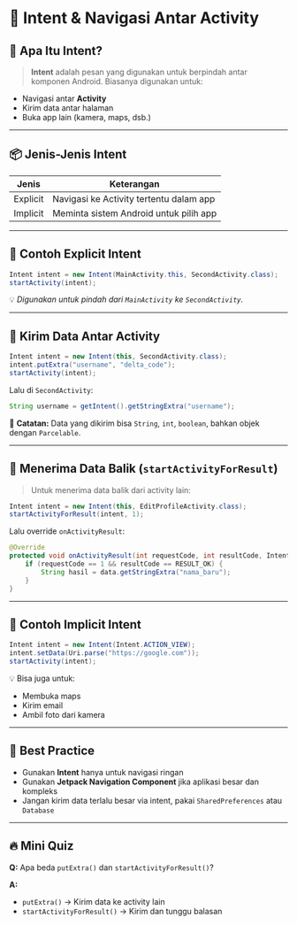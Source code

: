 # 🧭 Intent & Navigasi Antar Activity

## 🎯 Apa Itu Intent?

> **Intent** adalah pesan yang digunakan untuk berpindah antar komponen Android. Biasanya digunakan untuk:
- Navigasi antar **Activity**
- Kirim data antar halaman
- Buka app lain (kamera, maps, dsb.)

---

## 📦 Jenis-Jenis Intent

| Jenis       | Keterangan                                |
|-------------|--------------------------------------------|
| Explicit    | Navigasi ke Activity tertentu dalam app    |
| Implicit    | Meminta sistem Android untuk pilih app     |

---

## 🚀 Contoh Explicit Intent

```java
Intent intent = new Intent(MainActivity.this, SecondActivity.class);
startActivity(intent);
```

💡 *Digunakan untuk pindah dari `MainActivity` ke `SecondActivity`.*

---

## 🎁 Kirim Data Antar Activity

```java
Intent intent = new Intent(this, SecondActivity.class);
intent.putExtra("username", "delta_code");
startActivity(intent);
```

Lalu di `SecondActivity`:

```java
String username = getIntent().getStringExtra("username");
```

🧠 **Catatan:** Data yang dikirim bisa `String`, `int`, `boolean`, bahkan objek dengan `Parcelable`.

---

## 🔄 Menerima Data Balik (`startActivityForResult`)

> Untuk menerima data balik dari activity lain:

```java
Intent intent = new Intent(this, EditProfileActivity.class);
startActivityForResult(intent, 1);
```

Lalu override `onActivityResult`:

```java
@Override
protected void onActivityResult(int requestCode, int resultCode, Intent data) {
    if (requestCode == 1 && resultCode == RESULT_OK) {
        String hasil = data.getStringExtra("nama_baru");
    }
}
```

---

## 🧩 Contoh Implicit Intent

```java
Intent intent = new Intent(Intent.ACTION_VIEW);
intent.setData(Uri.parse("https://google.com"));
startActivity(intent);
```

💡 Bisa juga untuk:
- Membuka maps
- Kirim email
- Ambil foto dari kamera

---

## 🧠 Best Practice

- Gunakan **Intent** hanya untuk navigasi ringan
- Gunakan **Jetpack Navigation Component** jika aplikasi besar dan kompleks
- Jangan kirim data terlalu besar via intent, pakai `SharedPreferences` atau `Database`

---

## 🔥 Mini Quiz

**Q:** Apa beda `putExtra()` dan `startActivityForResult()`?

**A:**  
- `putExtra()` → Kirim data ke activity lain  
- `startActivityForResult()` → Kirim dan tunggu balasan

